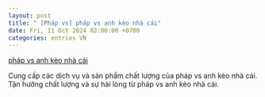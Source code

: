 ```yaml
---
layout: post
title: " [Pháp vs] pháp vs anh kèo nhà cái"
date: Fri, 11 Oct 2024 02:00:00 +0700
categories: entries VN
---
```

[pháp vs anh kèo nhà cái](https://www.bienphong.com.vn/2024-10-11-xem%20k%C3%A8o%20c%C3%A1%20c%C6%B0%E1%BB%A3c%20nh%C3%A0%20c%C3%A1i.shtm)

Cung cấp các dịch vụ và sản phẩm chất lượng của pháp vs anh kèo nhà cái. Tận hưởng chất lượng và sự hài lòng từ pháp vs anh kèo nhà cái.️

